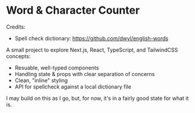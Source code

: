# Word & Character Counter

Credits:

- Spell check dictionary: https://github.com/dwyl/english-words

A small project to explore Next.js, React, TypeScript, and TailwindCSS concepts:

- Resuable, well-typed components
- Handling state & props with clear separation of concerns
- Clean, "inline" styling
- API for spellcheck against a local dictionary file

I may build on this as I go, but, for now, it's in a fairly good state for what it is.